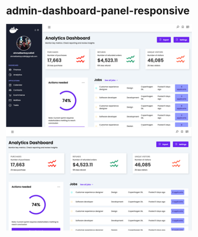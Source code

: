 # admin-dashboard-panel-responsive
![Admin-Dashboard-Panel](/sample.png)
![Admin-Dashboard-Panel](/sample2.png)
